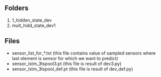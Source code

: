 ## Folders
1. 1_hidden_state_dev
2. mult_hidd_state_dev1
## Files
- sensor_list_for_*.txt (this file contains value of sampled sensors where last element is sensor for which we want to predict)
- sensor_lstm_3tspool3.pt (this file is result of dev3.py)
- sensor_lstm_3tspool_def.pt (this file is result of dev_def.py)
